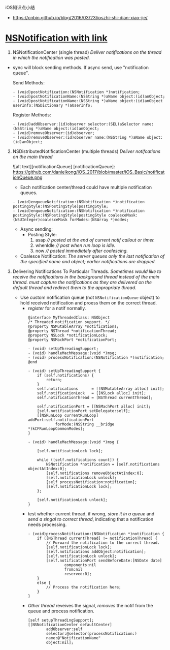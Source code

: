iOS知识点小结
* https://cnbin.github.io/blog/2016/03/23/ioszhi-shi-dian-xiao-jie/

# [NSNotification with link](https://developer.apple.com/library/content/documentation/Cocoa/Conceptual/Notifications/Articles/Notifications.html#//apple_ref/doc/uid/20000215-BCICIHGE)

1. NSNotificationCenter (single thread) _Deliver notifications on the thread in which the notification was posted._

  * sync will block sending methods. If async send, use "notification queue".

    Send Methods:
    ```
    - (void)postNotification:(NSNotification *)notification;
    - (void)postNotificationName:(NSString *)aName object:(id)anObject;
    - (void)postNotificationName:(NSString *)aName object:(id)anObject userInfo:(NSDictionary *)aUserInfo;
    ```
    Register Methods:
    ```
    - (void)addObserver:(id)observer selector:(SEL)aSelector name:(NSString *)aName object:(id)anObject;
    - (void)removeObserver:(id)observer;
    - (void)removeObserver:(id)observer name:(NSString *)aName object:(id)anObject;
    ```

2. NSDistributedNotificationCenter (multiple threads) _Deliver notifcations on the main thread_

    ![alt text][notificationQueue]
    [notificationQueue]: https://github.com/danielkong/iOS_2017/blob/master/iOS_Basic/notificationQueue.png

    * Each notification center/thread could have multiple notification queues.

    ```
    - (void)enqueueNotification:(NSNotification *)notification postingStyle:(NSPostingStyle)postingStyle;
    - (void)enqueueNotification:(NSNotification *)notification postingStyle:(NSPostingStyle)postingStyle coalesceMask:(NSUInteger)coalesceMask forModes:(NSArray *)modes;
    ```

      * Async sending:
        * Posting Style:
            1. asap _// posted at the end of current notif callout or timer._
            2. whenIdle _// post when run loop is idle._
            3. now  _// posted immediately after coalescing._
      * Coalesce Notification: _The server queues only the last notification of the specified name and object; earlier notifications are dropped._

3. Delivering Notifications To Particular Threads. _Sometimes would like to receive the notifications in the background thread instead of the main thread. must capture the notifications as they are delivered on the default thread and redirect them to the appropriate thread._ 
    
    * Use custom notification queue (not `NSNotificationQueue` object) to hold received notification and proess them on the correct thread.
        - *register* for a notif normally.
            ```
            @interface MyThreadedClass: NSObject
            /* Threaded notification support. */
            @property NSMutableArray *notifications;
            @property NSThread *notificationThread;
            @property NSLock *notificationLock;
            @property NSMachPort *notificationPort;
             
            - (void) setUpThreadingSupport;
            - (void) handleMachMessage:(void *)msg;
            - (void) processNotification:(NSNotification *)notification;
            @end
            ```
            ```
            - (void) setUpThreadingSupport {
                if (self.notifications) {
                    return;
                }
                self.notifications      = [[NSMutableArray alloc] init];
                self.notificationLock   = [[NSLock alloc] init];
                self.notificationThread = [NSThread currentThread];
             
                self.notificationPort = [[NSMachPort alloc] init];
                [self.notificationPort setDelegate:self];
                [[NSRunLoop currentRunLoop] addPort:self.notificationPort
                        forMode:(NSString __bridge *)kCFRunLoopCommonModes];
            }
            ```
            ```
            - (void) handleMachMessage:(void *)msg {
 
                [self.notificationLock lock];
             
                while ([self.notifications count]) {
                    NSNotification *notification = [self.notifications objectAtIndex:0];
                    [self.notifications removeObjectAtIndex:0];
                    [self.notificationLock unlock];
                    [self processNotification:notification];
                    [self.notificationLock lock];
                };
             
                [self.notificationLock unlock];
            }
            ```
        - test whether current thread, if wrong, *store it in a queue* and *send a singal to correct thread*, indicating that a notification needs processing.
            ```
            - (void)processNotification:(NSNotification *)notification {
                if ([NSThread currentThread] != notificationThread) {
                    // Forward the notification to the correct thread.
                    [self.notificationLock lock];
                    [self.notifications addObject:notification];
                    [self.notificationLock unlock];
                    [self.notificationPort sendBeforeDate:[NSDate date]
                            components:nil
                            from:nil
                            reserved:0];
                }
                else {
                    // Process the notification here;
                }
            }
            ```
        - *Other thread* reveives the signal, *removes* the notif from the queue and process notification.
            ```
            [self setupThreadingSupport];
            [[NSNotificationCenter defaultCenter]
                    addObserver:self
                    selector:@selector(processNotification:)
                    name:@"NotificationName"
                    object:nil];
            ```


